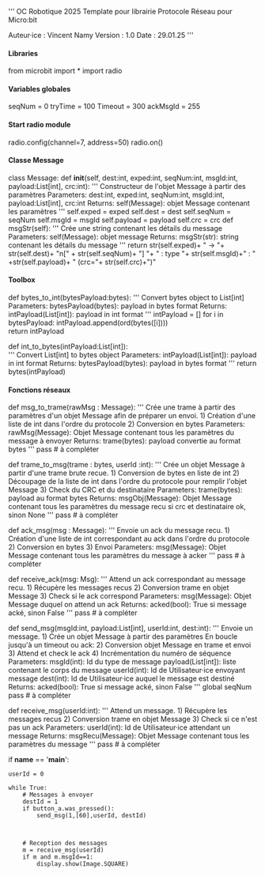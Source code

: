 '''
OC Robotique 2025
Template pour librairie Protocole Réseau pour Micro:bit

Auteur·ice : Vincent Namy
Version : 1.0
Date : 29.01.25
'''

#### Libraries ####
from microbit import *
import radio

#### Variables globales ####
seqNum = 0
tryTime = 100
Timeout = 300
ackMsgId = 255

#### Start radio module ####
radio.config(channel=7, address=50)
radio.on()


#### Classe Message ####
class Message:
  def __init__(self, dest:int, exped:int, seqNum:int, msgId:int, payload:List[int], crc:int):
    '''
    Constructeur de l'objet Message à partir des paramètres
            Parameters:
                    dest:int, exped:int, seqNum:int, msgId:int, payload:List[int], crc:int
            Returns:
                    self(Message): objet Message contenant les paramètres
    '''
    self.exped = exped
    self.dest = dest
    self.seqNum = seqNum
    self.msgId = msgId
    self.payload = payload
    self.crc = crc
  def msgStr(self):
    '''
    Crée une string contenant les détails du message
            Parameters:
                    self(Message): objet message
            Returns:
                    msgStr(str): string contenant les détails du message
    '''
      return str(self.exped)+ " -> "+ str(self.dest)+ "n[" + str(self.seqNum)+ "] "+ " : type "+ str(self.msgId)+" : " +str(self.payload)+ " (crc="+ str(self.crc)+")"

#### Toolbox ####
def bytes_to_int(bytesPayload:bytes):
    '''
    Convert bytes object to List[int]
            Parameters:
                    bytesPayload(bytes): payload in bytes format
            Returns:
                    intPayload(List[int]): payload in int format
    '''
    intPayload = []
    for i in bytesPayload:
        intPayload.append(ord(bytes([i])))        
    return intPayload


def int_to_bytes(intPayload:List[int]):    
    '''
    Convert  List[int] to bytes object 
            Parameters:
                    intPayload(List[int]): payload in int format
            Returns:
                    bytesPayload(bytes): payload in bytes format
    '''
    return bytes(intPayload)


#### Fonctions réseaux ####
def msg_to_trame(rawMsg : Message):
    '''
    Crée une trame à partir des paramètres d'un objet Message afin de préparer un envoi.
    1) Création d'une liste de int dans l'ordre du protocole
    2) Conversion en bytes
            Parameters:
                    rawMsg(Message): Objet Message contenant tous les paramètres du message à envoyer
            Returns:
                    trame(bytes): payload convertie au format bytes
    '''
    pass # à compléter


def trame_to_msg(trame : bytes, userId :int):
    '''
    Crée un objet Message à partir d'une trame brute recue.
    1) Conversion de bytes en liste de int
    2) Découpage de la liste de int dans l'ordre du protocole pour remplir l'objet Message
    3) Check du CRC et du destinataire
            Parameters:
                    trame(bytes): payload au format bytes
            Returns:
                    msgObj(Message): Objet Message contenant tous les paramètres du message recu si crc et destinataire ok, sinon None
    '''
    pass # à compléter
    
    
def ack_msg(msg : Message):
    '''
    Envoie un ack du message recu.
    1) Création d'une liste de int correspondant au ack dans l'ordre du protocole
    2) Conversion en bytes
    3) Envoi
            Parameters:
                    msg(Message): Objet Message contenant tous les paramètres du message à acker
    '''
    pass # à compléter


def receive_ack(msg: Msg):
    '''
    Attend un ack correspondant au message recu.
    1) Récupère les messages recus
    2) Conversion trame en objet Message
    3) Check si le ack correspond
            Parameters:
                    msg(Message): Objet Message duquel on attend un ack
            Returns:
                    acked(bool): True si message acké, sinon False
    '''
    pass # à compléter
    

def send_msg(msgId:int, payload:List[int], userId:int, dest:int):
    '''
    Envoie un message.
    1) Crée un objet Message à partir des paramètres
    En boucle jusqu'à un timeout ou ack: 
        2) Conversion objet Message en trame et envoi 
        3) Attend et check le ack
    4) Incrémentation du numéro de séquence
            Parameters:
                    msgId(int): Id du type de message
                    payload(List[int]): liste contenant le corps du message
                    userId(int): Id de Utilisateur·ice envoyant message
                    dest(int): Id de Utilisateur·ice auquel le message est destiné
            Returns:
                    acked(bool): True si message acké, sinon False
    '''
    global seqNum
    pass # à compléter

def receive_msg(userId:int):
    '''
    Attend un message.
    1) Récupère les messages recus
    2) Conversion trame en objet Message
    3) Check si ce n'est pas un ack
            Parameters:
                    userId(int): Id de Utilisateur·ice attendant un message
            Returns:
                    msgRecu(Message): Objet Message contenant tous les paramètres du message
    '''
    pass # à compléter


if __name__ == '__main__':
    
    userId = 0

    while True:
        # Messages à envoyer
        destId = 1
        if button_a.was_pressed():
            send_msg(1,[60],userId, destId)
            

                
        # Reception des messages
        m = receive_msg(userId)        
        if m and m.msgId==1:
            display.show(Image.SQUARE)
    
